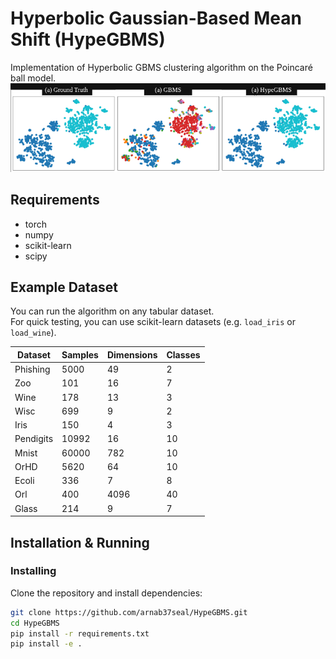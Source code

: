 # Hyperbolic Gaussian-Based Mean Shift (HypeGBMS)

Implementation of Hyperbolic GBMS clustering algorithm on the Poincaré ball model.
![images](https://github.com/arnab37seal/HypeGBMS/blob/main/hypegbms.png)

## Requirements
- torch
- numpy
- scikit-learn
- scipy

## Example Dataset
You can run the algorithm on any tabular dataset.  
For quick testing, you can use scikit-learn datasets (e.g. `load_iris` or `load_wine`).

| Dataset      | Samples | Dimensions | Classes |
|-------------|---------|-----------|---------|
| Phishing    | 5000    | 49        | 2       |
| Zoo         | 101     | 16        | 7       |
| Wine        | 178     | 13        | 3       |
| Wisc        | 699     | 9         | 2       |
| Iris        | 150     | 4         | 3       |
| Pendigits   | 10992   | 16        | 10      |
| Mnist       | 60000   | 782       | 10      |
| OrHD        | 5620    | 64        | 10      |
| Ecoli       | 336     | 7         | 8       |
| Orl         | 400     | 4096      | 40      |
| Glass       | 214     | 9         | 7       |



## Installation & Running
### Installing
Clone the repository and install dependencies:

```bash
git clone https://github.com/arnab37seal/HypeGBMS.git
cd HypeGBMS
pip install -r requirements.txt
pip install -e .

